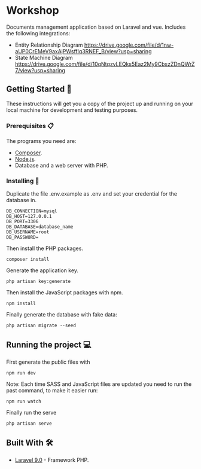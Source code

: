 <!-- TODO: Complete the description and about the appropriate license. -->
# Workshop

Documents management application based on Laravel and vue. Includes the following integrations:

<!-- - Mailchimp newsletter subscription
- Sendgrid email marketing
- Cloudinary assets upload -->
- Entity Relationship Diagram https://drive.google.com/file/d/1nw-aUP0CrEMeV9axAjPWsffIq3RNEF_B/view?usp=sharing
- State Machine Diagram https://drive.google.com/file/d/10qNtqzvLEQks5Eaz2My9CbszZDnQWrZ7/view?usp=sharing

## Getting Started :rocket:

These instructions will get you a copy of the project up and running on your local machine for development and testing purposes.

### Prerequisites :clipboard:

The programs you need are:

-   [Composer](https://getcomposer.org/download/).
-   [Node.js](https://nodejs.org/en/download/).
-   Database and a web server with PHP.

### Installing 🔧

Duplicate the file .env.example as .env and set your credential for the database in.

```
DB_CONNECTION=mysql
DB_HOST=127.0.0.1
DB_PORT=3306
DB_DATABASE=database_name
DB_USERNAME=root
DB_PASSWORD=
```

Then install the PHP packages.

```
composer install
```

Generate the application key.

```
php artisan key:generate
```

Then install the JavaScript packages with npm.

```
npm install
```

Finally generate the database with fake data:

```
php artisan migrate --seed
```

## Running the project :computer:

First generate the public files with

```
npm run dev
```

Note: Each time SASS and JavaScript files are updated you need to run the past command, to make it easier run:

```
npm run watch
```

Finally run the serve

```
php artisan serve
```

## Built With 🛠️

-   [Laravel 9.0](https://laravel.com/docs/9.x/) - Framework PHP.

